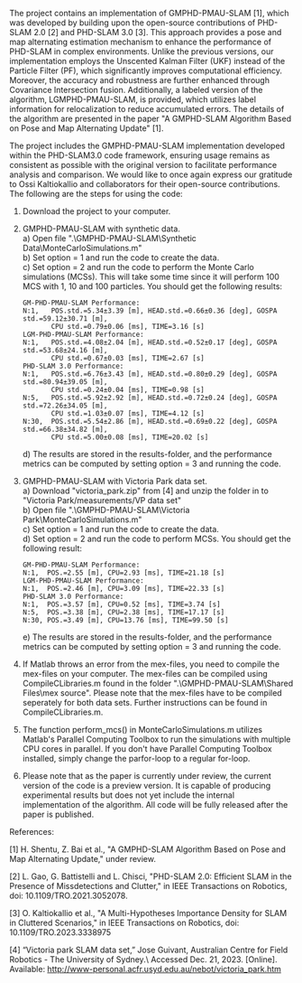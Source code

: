 The project contains an implementation of GMPHD-PMAU-SLAM [1], which was developed by building upon the open-source contributions of PHD-SLAM 2.0 [2] and PHD-SLAM 3.0 [3]. This approach provides a pose and map alternating estimation mechanism to enhance the performance of PHD-SLAM in complex environments. Unlike the previous versions, our implementation employs the Unscented Kalman Filter (UKF) instead of the Particle Filter (PF), which significantly improves computational efficiency. Moreover, the accuracy and robustness are further enhanced through Covariance Intersection fusion. Additionally, a labeled version of the algorithm, LGMPHD-PMAU-SLAM, is provided, which utilizes label information for relocalization to reduce accumulated errors. The details of the algorithm are presented in the paper "A GMPHD-SLAM Algorithm Based on Pose and Map Alternating Update" [1].

The project includes the GMPHD-PMAU-SLAM implementation developed within the PHD-SLAM3.0 code framework, ensuring usage remains as consistent as possible with the original version to facilitate performance analysis and comparison. We would like to once again express our gratitude to Ossi Kaltiokallio and collaborators for their open-source contributions. The following are the steps for using the code:

1. Download the project to your computer.

2. GMPHD-PMAU-SLAM with synthetic data.\
    a) Open file ".\GMPHD-PMAU-SLAM\Synthetic Data\MonteCarloSimulations.m"\
    b) Set option = 1 and run the code to create the data.\
    c) Set option = 2 and run the code to perform the Monte Carlo simulations (MCSs). This will take some time since it        will perform 100 MCS with 1, 10 and 100 particles. You should get the following results:
    
       GM-PHD-PMAU-SLAM Performance:
       N:1,   POS.std.=5.34±3.39 [m], HEAD.std.=0.66±0.36 [deg], GOSPA std.=59.12±30.71 [m], 
              CPU std.=0.79±0.06 [ms], TIME=3.16 [s]
       LGM-PHD-PMAU-SLAM Performance:
       N:1,   POS.std.=4.08±2.04 [m], HEAD.std.=0.52±0.17 [deg], GOSPA std.=53.68±24.16 [m], 
              CPU std.=0.67±0.03 [ms], TIME=2.67 [s]
       PHD-SLAM 3.0 Performance:
       N:1,   POS.std.=6.76±3.43 [m], HEAD.std.=0.80±0.29 [deg], GOSPA std.=80.94±39.05 [m], 
              CPU std.=0.24±0.04 [ms], TIME=0.98 [s]
       N:5,   POS.std.=5.92±2.92 [m], HEAD.std.=0.72±0.24 [deg], GOSPA std.=72.26±34.05 [m], 
              CPU std.=1.03±0.07 [ms], TIME=4.12 [s]
       N:30,  POS.std.=5.54±2.86 [m], HEAD.std.=0.69±0.22 [deg], GOSPA std.=66.38±34.82 [m], 
              CPU std.=5.00±0.08 [ms], TIME=20.02 [s]
    
    d) The results are stored in the results-folder, and the performance metrics can be computed by setting option = 3         and running the code. 
    
3. GMPHD-PMAU-SLAM with Victoria Park data set.\
    a) Download "victoria_park.zip" from [4] and unzip the folder in to "Victoria Park/measurements/VP data set"\
    b) Open file ".\GMPHD-PMAU-SLAM\Victoria Park\MonteCarloSimulations.m"\
    c) Set option = 1 and run the code to create the data.\
    d) Set option = 2 and run the code to perform MCSs. You should get the following result:
    
       GM-PHD-PMAU-SLAM Performance:
       N:1,  POS.=2.55 [m], CPU=2.93 [ms], TIME=21.18 [s]
       LGM-PHD-PMAU-SLAM Performance:
       N:1,  POS.=2.46 [m], CPU=3.09 [ms], TIME=22.33 [s]
       PHD-SLAM 3.0 Performance:
       N:1,  POS.=3.57 [m], CPU=0.52 [ms], TIME=3.74 [s]
       N:5,  POS.=3.38 [m], CPU=2.38 [ms], TIME=17.17 [s]
       N:30, POS.=3.49 [m], CPU=13.76 [ms], TIME=99.50 [s]
    
    e) The results are stored in the results-folder, and the performance metrics can be computed by setting option = 3         and running the code. 
    
4. If Matlab throws an error from the mex-files, you need to compile the mex-files on your computer. The mex-files can be compiled using CompileCLibraries.m found in the folder ".\GMPHD-PMAU-SLAM\Shared Files\mex source". Please note that the mex-files have to be compiled seperately for both data sets. Further instructions can be found in CompileCLibraries.m.

5. The function perform_mcs() in MonteCarloSimulations.m utilizes Matlab's Parallel Computing Toolbox to run the simulations with multiple CPU cores in parallel. If you don't have Parallel Computing Toolbox installed, simply change the parfor-loop to a regular for-loop.

6. Please note that as the paper is currently under review, the current version of the code is a preview version. It is capable of producing experimental results but does not yet include the internal implementation of the algorithm. All code will be fully released after the paper is published.


References:

[1] H. Shentu, Z. Bai et al., "A GMPHD-SLAM Algorithm Based on Pose and Map Alternating Update," under review.

[2] L. Gao, G. Battistelli and L. Chisci, "PHD-SLAM 2.0: Efficient SLAM in the Presence of Missdetections and Clutter," in IEEE Transactions on Robotics, doi: 10.1109/TRO.2021.3052078.

[3] O. Kaltiokallio et al., "A Multi-Hypotheses Importance Density for SLAM in Cluttered Scenarios," in IEEE Transactions on Robotics, doi: 10.1109/TRO.2023.3338975

[4] “Victoria park SLAM data set,” Jose Guivant, Australian Centre for Field Robotics - The University of Sydney.\ Accessed Dec. 21, 2023. [Online]. Available: http://www-personal.acfr.usyd.edu.au/nebot/victoria_park.htm
